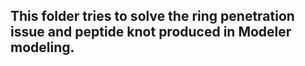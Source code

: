 ## This folder tries to solve the ring penetration issue and peptide knot produced in Modeler modeling.
